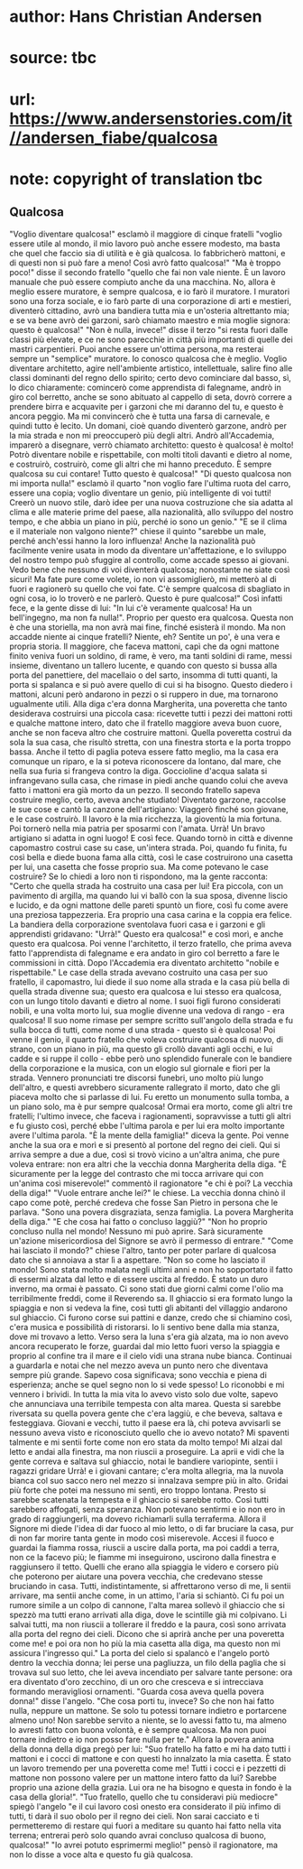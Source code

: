 # author: Hans Christian Andersen
# source: tbc
# url: https://www.andersenstories.com/it//andersen_fiabe/qualcosa
# note: copyright of translation tbc

## Qualcosa 

"Voglio diventare qualcosa!" esclamò il maggiore di cinque fratelli
"voglio essere utile al mondo, il mio lavoro può anche essere modesto,
ma basta che quel che faccio sia di utilità e è già qualcosa. Io
fabbricherò mattoni, e di questi non si può fare a meno! Così avrò fatto
qualcosa!"
"Ma è troppo poco!" disse il secondo fratello "quello che fai non
vale niente. È un lavoro manuale che può essere compiuto anche da una
macchina. No, allora è meglio essere muratore, è sempre qualcosa, e io
farò il muratore. I muratori sono una forza sociale, e io farò parte di
una corporazione di arti e mestieri, diventerò cittadino, avrò una
bandiera tutta mia e un'osteria altrettanto mia; e se va bene avrò dei
garzoni, sarò chiamato maestro e mia moglie signora: questo è
qualcosa!"
"Non è nulla, invece!" disse il terzo "si resta fuori dalle classi
più elevate, e ce ne sono parecchie in città più importanti di quelle
dei mastri carpentieri. Puoi anche essere un'ottima persona, ma
resterai sempre un "semplice" muratore. Io conosco qualcosa che è
meglio. Voglio diventare architetto, agire nell'ambiente artistico,
intellettuale, salire fino alle classi dominanti del regno dello
spirito; certo devo cominciare dal basso, sì, lo dico chiaramente:
comincerò come apprendista di falegname, andrò in giro col berretto,
anche se sono abituato al cappello di seta, dovrò correre a prendere
birra e acquavite per i garzoni che mi daranno del tu, e questo è ancora
peggio. Ma mi convincerò che è tutta una farsa di carnevale, e quindi
tutto è lecito. Un domani, cioè quando diventerò garzone, andrò per la
mia strada e non mi preoccuperò più degli altri. Andrò all'Accademia,
imparerò a disegnare, verrò chiamato architetto: questo è qualcosa! è
molto! Potrò diventare nobile e rispettabile, con molti titoli davanti e
dietro al nome, e costruirò, costruirò, come gli altri che mi hanno
preceduto. È sempre qualcosa su cui contare! Tutto questo è qualcosa!"
"Di questo qualcosa non mi importa nulla!" esclamò il quarto "non
voglio fare l'ultima ruota del carro, essere una copia; voglio
diventare un genio, più intelligente di voi tutti! Creerò un nuovo
stile, darò idee per una nuova costruzione che sia adatta al clima e
alle materie prime del paese, alla nazionalità, allo sviluppo del nostro
tempo, e che abbia un piano in più, perché io sono un genio."
"E se il clima e il materiale non valgono niente?" chiese il quinto
"sarebbe un male, perché anch'essi hanno la loro influenza! Anche la
nazionalità può facilmente venire usata in modo da diventare
un'affettazione, e lo sviluppo del nostro tempo può sfuggire al
controllo, come accade spesso ai giovani. Vedo bene che nessuno di voi
diventerà qualcosa; nonostante ne siate così sicuri!
Ma fate pure come volete, io non vi assomiglierò, mi metterò al di fuori
e ragionerò su quello che voi fate. C'è sempre qualcosa di sbagliato in
ogni cosa, io lo troverò e ne parlerò. Questo è pure qualcosa!"
Così infatti fece, e la gente disse di lui: "In lui c'è veramente
qualcosa! Ha un bell'ingegno, ma non fa nulla!". Proprio per questo
era qualcosa.
Questa non è che una storiella, ma non avrà mai fine, finché esisterà il
mondo.
Ma non accadde niente ai cinque fratelli? Niente, eh? Sentite un po', è
una vera e propria storia.
Il maggiore, che faceva mattoni, capì che da ogni mattone finito veniva
fuori un soldino, di rame, è vero, ma tanti soldini di rame, messi
insieme, diventano un tallero lucente, e quando con questo si bussa alla
porta del panettiere, del macellaio o del sarto, insomma di tutti
quanti, la porta si spalanca e si può avere quello di cui si ha bisogno.
Questo diedero i mattoni, alcuni però andarono in pezzi o si ruppero in
due, ma tornarono ugualmente utili.
Alla diga c'era donna Margherita, una poveretta che tanto desiderava
costruirsi una piccola casa: ricevette tutti i pezzi dei mattoni rotti e
qualche mattone intero, dato che il fratello maggiore aveva buon cuore,
anche se non faceva altro che costruire mattoni. Quella poveretta
costruì da sola la sua casa, che risultò stretta, con una finestra
storta e la porta troppo bassa. Anche il tetto di paglia poteva essere
fatto meglio, ma la casa era comunque un riparo, e la si poteva
riconoscere da lontano, dal mare, che nella sua furia si frangeva contro
la diga. Goccioline d'acqua salata si infrangevano sulla casa, che
rimase in piedi anche quando colui che aveva fatto i mattoni era già
morto da un pezzo.
Il secondo fratello sapeva costruire meglio, certo, aveva anche
studiato! Diventato garzone, raccolse le sue cose e cantò la canzone
dell'artigiano:
Viaggerò finché son giovane, e le case costruirò. Il lavoro è la mia
ricchezza, la gioventù la mia fortuna. Poi tornerò nella mia patria per
sposarmi con l'amata. Urrà! Un bravo artigiano si adatta in ogni
luogo!
E così fece. Quando tornò in città e divenne capomastro costruì case su
case, un'intera strada. Poi, quando fu finita, fu così bella e diede
buona fama alla città, così le case costruirono una casetta per lui, una
casetta che fosse proprio sua. Ma come potevano le case costruire? Se lo
chiedi a loro non ti rispondono, ma la gente racconta: "Certo che
quella strada ha costruito una casa per lui! Era piccola, con un
pavimento di argilla, ma quando lui vi ballò con la sua sposa, divenne
liscio e lucido, e da ogni mattone delle pareti spuntò un fiore, così fu
come avere una preziosa tappezzeria. Era proprio una casa carina e la
coppia era felice. La bandiera della corporazione sventolava fuori casa
e i garzoni e gli apprendisti gridavano: "Urrà!" Questo era
qualcosa!" e così morì, e anche questo era qualcosa.
Poi venne l'architetto, il terzo fratello, che prima aveva fatto
l'apprendista di falegname e era andato in giro col berretto a fare le
commissioni in città. Dopo l'Accademia era diventato architetto
"nobile e rispettabile." Le case della strada avevano costruito una
casa per suo fratello, il capomastro, lui diede il suo nome alla strada
e la casa più bella di quella strada divenne sua; questo era qualcosa e
lui stesso era qualcosa, con un lungo titolo davanti e dietro al nome. I
suoi figli furono considerati nobili, e una volta morto lui, sua moglie
divenne una vedova di rango - era qualcosa! Il suo nome rimase per
sempre scritto sull'angolo della strada e fu sulla bocca di tutti, come
nome d una strada - questo sì è qualcosa!
Poi venne il genio, il quarto fratello che voleva costruire qualcosa di
nuovo, di strano, con un piano in più, ma questo gli crollò davanti agli
occhi, e lui cadde e si ruppe il collo - ebbe però uno splendido
funerale con le bandiere della corporazione e la musica, con un elogio
sul giornale e fiori per la strada.
Vennero pronunciati tre discorsi funebri, uno molto più lungo
dell'altro, e questi avrebbero sicuramente rallegrato il morto, dato
che gli piaceva molto che si parlasse di lui. Fu eretto un monumento
sulla tomba, a un piano solo, ma è pur sempre qualcosa!
Ormai era morto, come gli altri tre fratelli; l'ultimo invece, che
faceva i ragionamenti, sopravvisse a tutti gli altri e fu giusto così,
perché ebbe l'ultima parola e per lui era molto importante avere
l'ultima parola. "È la mente della famiglia!" diceva la gente. Poi
venne anche la sua ora e morì e si presentò al portone del regno dei
cieli. Qui si arriva sempre a due a due, così si trovò vicino a
un'altra anima, che pure voleva entrare: non era altri che la vecchia
donna Margherita della diga.
"È sicuramente per la legge del contrasto che mi tocca arrivare qui con
un'anima così miserevole!" commentò il ragionatore "e chi è poi? La
vecchia della diga!" "Vuole entrare anche lei?" le chiese. La vecchia
donna chinò il capo come potè, perché credeva che fosse San Pietro in
persona che le parlava. "Sono una povera disgraziata, senza famiglia.
La povera Margherita della diga."
"E che cosa hai fatto o concluso laggiù?"
"Non ho proprio concluso nulla nel mondo! Nessuno mi può aprire. Sarà
sicuramente un'azione misericordiosa del Signore se avrò il permesso di
entrare."
"Come hai lasciato il mondo?" chiese l'altro, tanto per poter parlare
di qualcosa dato che si annoiava a star lì a aspettare.
"Non so come ho lasciato il mondo! Sono stata molto malata negli ultimi
anni e non ho sopportato il fatto di essermi alzata dal letto e di
essere uscita al freddo. È stato un duro inverno, ma ormai è passato. Ci
sono stati due giorni calmi come l'olio ma terribilmente freddi, come
il Reverendo sa. Il ghiaccio si era formato lungo la spiaggia e non si
vedeva la fine, così tutti gli abitanti del villaggio andarono sul
ghiaccio. Ci furono corse sui pattini e danze, credo che si chiamino
così, c'era musica e possibilità di ristorarsi. Io li sentivo bene
dalla mia stanza, dove mi trovavo a letto. Verso sera la luna s'era già
alzata, ma io non avevo ancora recuperato le forze, guardai dal mio
letto fuori verso la spiaggia e proprio al confine tra il mare e il
cielo vidi una strana nube bianca. Continuai a guardarla e notai che nel
mezzo aveva un punto nero che diventava sempre più grande. Sapevo cosa
significava; sono vecchia e piena di esperienza; anche se quel segno non
lo si vede spesso! Lo riconobbi e mi vennero i brividi. In tutta la mia
vita lo avevo visto solo due volte, sapevo che annunciava una terribile
tempesta con alta marea. Questa si sarebbe riversata su quella povera
gente che c'era laggiù, e che beveva, saltava e festeggiava. Giovani e
vecchi, tutto il paese era là, chi poteva avvisarli se nessuno aveva
visto e riconosciuto quello che io avevo notato? Mi spaventi talmente e
mi sentii forte come non ero stata da molto tempo! Mi alzai dal letto e
andai alla finestra, ma non riuscii a proseguire. La aprii e vidi che la
gente correva e saltava sul ghiaccio, notai le bandiere variopinte,
sentii i ragazzi gridare Urrà! e i giovani cantare; c'era molta
allegria, ma la nuvola bianca col suo sacco nero nel mezzo si innalzava
sempre più in alto. Gridai più forte che potei ma nessuno mi sentì, ero
troppo lontana. Presto si sarebbe scatenata la tempesta e il ghiaccio si
sarebbe rotto. Così tutti sarebbero affogati, senza speranza. Non
potevano sentirmi e io non ero in grado di raggiungerli, ma dovevo
richiamarli sulla terraferma. Allora il Signore mi diede l'idea di dar
fuoco al mio letto, o di far bruciare la casa, pur di non far morire
tanta gente in modo così miserevole. Accesi il fuoco e guardai la fiamma
rossa, riuscii a uscire dalla porta, ma poi caddi a terra, non ce la
facevo più; le fiamme mi inseguirono, uscirono dalla finestra e
raggiunsero il tetto. Quelli che erano alla spiaggia le videro e corsero
più che poterono per aiutare una povera vecchia, che credevano stesse
bruciando in casa. Tutti, indistintamente, si affrettarono verso di me,
li sentii arrivare, ma sentii anche come, in un attimo, l'aria si
schiantò. Ci fu poi un rumore simile a un colpo di cannone, l'alta
marea sollevò il ghiaccio che si spezzò ma tutti erano arrivati alla
diga, dove le scintille già mi colpivano. Li salvai tutti, ma non
riuscii a tollerare il freddo e la paura, così sono arrivata alla porta
del regno dei cieli. Dicono che si aprirà anche per una poveretta come
me! e poi ora non ho più la mia casetta alla diga, ma questo non mi
assicura l'ingresso qui."
La porta del cielo si spalancò e l'angelo portò dentro la vecchia
donna; lei perse una pagliuzza, un filo della paglia che si trovava sul
suo letto, che lei aveva incendiato per salvare tante persone: ora era
diventato d'oro zecchino, di un oro che cresceva e si intrecciava
formando meravigliosi ornamenti.
"Guarda cosa aveva quella povera donna!" disse l'angelo. "Che cosa
porti tu, invece? So che non hai fatto nulla, neppure un mattone. Se
solo tu potessi tornare indietro e portarcene almeno uno! Non sarebbe
servito a niente, se lo avessi fatto tu, ma almeno lo avresti fatto con
buona volontà, e è sempre qualcosa. Ma non puoi tornare indietro e io
non posso fare nulla per te."
Allora la povera anima della donna della diga pregò per lui: "Suo
fratello ha fatto e mi ha dato tutti i mattoni e i cocci di mattone e
con questi ho innalzato la mia casetta. È stato un lavoro tremendo per
una poveretta come me! Tutti i cocci e i pezzetti di mattone non possono
valere per un mattone intero fatto da lui? Sarebbe proprio una azione
della grazia. Lui ora ne ha bisogno e questa in fondo è la casa della
gloria!".
"Tuo fratello, quello che tu consideravi più mediocre" spiegò
l'angelo "e il cui lavoro così onesto era considerato il più infimo di
tutti, ti darà il suo obolo per il regno dei cieli. Non sarai cacciato e
ti permetteremo di restare qui fuori a meditare su quanto hai fatto
nella vita terrena; entrerai però solo quando avrai concluso qualcosa di
buono, qualcosa!"
"Io avrei potuto esprimermi meglio!" pensò il ragionatore, ma non lo
disse a voce alta e questo fu già qualcosa.
